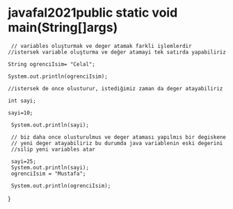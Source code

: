 # javafal2021public static void main(String[]args) 
	 // variables oluşturmak ve deger atamak farkli işlemlerdir
	//istersek variable oluşturma ve değer atamayi tek satırda yapabiliriz 
	
	String ogrenciIsim= "Celal";
	
	System.out.println(ogrenciIsim);
	
	//istersek de once olusturur, istediğimiz zaman da deger atayabiliriz
	
	int sayi;
	
	sayi=10;
	
	 System.out.println(sayi);
	 
	 // biz daha once olusturulmus ve deger ataması yapılmıs bir degiskene 
	 // yeni deger atayabiliriz bu durumda java variablenin eski degerini 
	 //silip yeni variables atar
	 
	 sayi=25;
	 System.out.println(sayi);
	 ogrenciIsim = "Mustafa";
	 
	 System.out.println(ogrenciIsim);
	
}
